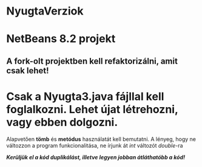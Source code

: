 # NyugtaVerziok
# NetBeans 8.2 projekt
## A fork-olt projektben kell refaktorizálni, amit csak lehet!

# Csak a Nyugta3.java fájllal kell foglalkozni. Lehet újat létrehozni, vagy ebben dolgozni.

Alapvetően **tömb** és **metódus** használatát kell bemutatni.
A lényeg, hogy ne változzon a program funkcionalitása, ne írjunk át *int* változót *double*-ra

***Kerüljük el a kód  duplikálást, illetve legyen jobban átláthatóbb a kód!***
